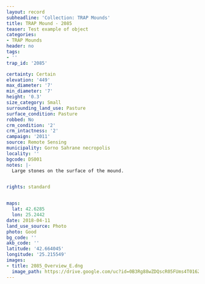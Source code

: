 ```yaml
---
layout: record
subheadline: 'Collection: TRAP Mounds'
title: TRAP Mound - 2085
teaser: Test example of object
categories:
- TRAP Mounds
header: no
tags:
- ''
trap_id: '2085'

certainty: Certain
elevation: '449'
max_diameter: '7'
min_diameter: '7'
height: '0.3'
size_category: Small
surrounding_land_use: Pasture
surface_condition: Pasture
robbed: No
crm_condition: '2'
crm_intactness: '2'
campaign: '2011'
source: Remote Sensing
municipality: Gorno Sahrane necropolis
locality: ''
bgcode: DS001
notes: |-
  Large stones on the surface of the mound.


rights: standard


maps:
  lat: 42.6285
  lon: 25.2442
date: 2018-04-11
land_use_source: Photo
photo: Good
bg_code: ''
akb_code: ''
latitude: '42.664045'
longitude: '25.215549'
images:
- title: 2085_Overview_E.dng
  image_path: https://drive.google.com/uc?id=0B3Rg88wZDQscR05FUms4T016ZlE
---
```

